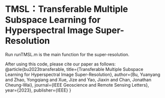 # TMSL：Transferable Multiple Subspace Learning for Hyperspectral Image Super-Resolution

Run runTMSL.m is the main function for the super-resolution.

After using this code, please cite our paper as follows:
@article{bu2023transferable,
  title={Transferable Multiple Subspace Learning for Hyperspectral Image Super-Resolution},
  author={Bu, Yuanyang and Zhao, Yongqiang and Xue, Jize and Yao, Jiaxin and Chan, Jonathan Cheung-Wai},
  journal={IEEE Geoscience and Remote Sensing Letters},
  year={2023},
  publisher={IEEE}
}

